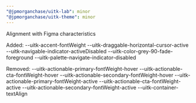 ```yaml
---
"@jpmorganchase/uitk-lab": minor
"@jpmorganchase/uitk-theme": minor
---
```


Alignment with Figma characteristics

Added:
--uitk-accent-fontWeight
--uitk-draggable-horizontal-cursor-active
--uitk-navigable-indicator-activeDisabled
--uitk-color-grey-90-fade-foreground
--uitk-palette-navigate-indicator-disabled

Removed:
--uitk-actionable-primary-fontWeight-hover
--uitk-actionable-cta-fontWeight-hover
--uitk-actionable-secondary-fontWeight-hover
--uitk-actionable-primary-fontWeight-active
--uitk-actionable-cta-fontWeight-active
--uitk-actionable-secondary-fontWeight-active
--uitk-container-textAlign

